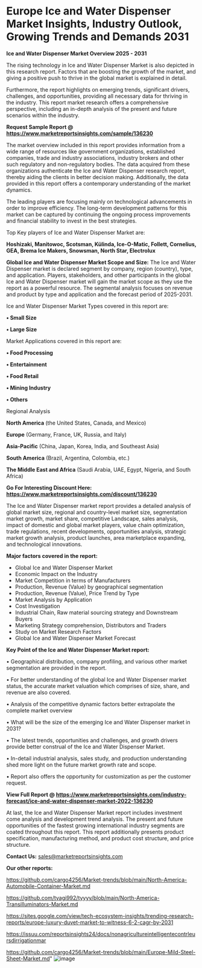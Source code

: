 # Europe Ice and Water Dispenser Market Insights, Industry Outlook, Growing Trends and Demands 2031

<Strong> Ice and Water Dispenser Market Overview 2025 - 2031</strong>

The rising technology in Ice and Water Dispenser Market is also depicted in this research report. Factors that are boosting the growth of the market, and giving a positive push to thrive in the global market is explained in detail.

Furthermore, the report highlights on emerging trends, significant drivers, challenges, and opportunities, providing all necessary data for thriving in the industry. This report market research offers a comprehensive perspective, including an in-depth analysis of the present and future scenarios within the industry.

<strong>Request Sample Report @ <a href=https://www.marketreportsinsights.com/sample/136230>https://www.marketreportsinsights.com/sample/136230</a></strong>

The market overview included in this report provides information from a wide range of resources like government organizations, established companies, trade and industry associations, industry brokers and other such regulatory and non-regulatory bodies. The data acquired from these organizations authenticate the Ice and Water Dispenser research report, thereby aiding the clients in better decision making. Additionally, the data provided in this report offers a contemporary understanding of the market dynamics.

The leading players are focusing mainly on technological advancements in order to improve efficiency. The long-term development patterns for this market can be captured by continuing the ongoing process improvements and financial stability to invest in the best strategies.

Top Key players of Ice and Water Dispenser Market are:

<strong>Hoshizaki, Manitowoc, Scotsman, Külinda, Ice-O-Matic, Follett, Cornelius, GEA, Brema Ice Makers, Snowsman, North Star, Electrolux</strong>

<strong><b>Global Ice and Water Dispenser Market Scope and Size:</b></strong>
The Ice and Water Dispenser market is declared segment by company, region (country), type, and application. Players, stakeholders, and other participants in the global Ice and Water Dispenser market will gain the market scope as they use the report as a powerful resource. The segmental analysis focuses on revenue and product by type and application and the forecast period of 2025-2031.

Ice and Water Dispenser Market Types covered in this report are:

<strong>• Small Size

• Large Size</strong>

Market Applications covered in this report are:

<strong>• Food Processing

• Entertainment

• Food Retail

• Mining Industry

• Others</strong> 

Regional Analysis

<strong>North America</strong> (the United States, Canada, and Mexico)

<strong>Europe</strong> (Germany, France, UK, Russia, and Italy)

<strong>Asia-Pacific</strong> (China, Japan, Korea, India, and Southeast Asia)

<strong>South America</strong> (Brazil, Argentina, Colombia, etc.)

<strong>The Middle East and Africa</strong> (Saudi Arabia, UAE, Egypt, Nigeria, and South Africa)

<strong>Go For Interesting Discount Here: <a href=https://www.marketreportsinsights.com/discount/136230>https://www.marketreportsinsights.com/discount/136230</a></strong>

The Ice and Water Dispenser market report provides a detailed analysis of global market size, regional and country-level market size, segmentation market growth, market share, competitive Landscape, sales analysis, impact of domestic and global market players, value chain optimization, trade regulations, recent developments, opportunities analysis, strategic market growth analysis, product launches, area marketplace expanding, and technological innovations.

<strong><b>Major factors covered in the report:</b></strong>
<ul>
  <li>Global Ice and Water Dispenser Market </li>
  <li>Economic Impact on the Industry</li>
  <li>Market Competition in terms of Manufacturers</li>
  <li>Production, Revenue (Value) by geographical segmentation</li>
  <li>Production, Revenue (Value), Price Trend by Type</li>
  <li>Market Analysis by Application</li>
  <li>Cost Investigation</li>
  <li>Industrial Chain, Raw material sourcing strategy and Downstream Buyers</li>
  <li>Marketing Strategy comprehension, Distributors and Traders</li>
  <li>Study on Market Research Factors</li>
  <li>Global Ice and Water Dispenser Market Forecast</li>
</ul>

<strong><b>Key Point of the Ice and Water Dispenser Market report:</b></strong>

• Geographical distribution, company profiling, and various other market segmentation are provided in the report.

• For better understanding of the global Ice and Water Dispenser market status, the accurate market valuation which comprises of size, share, and revenue are also covered.

• Analysis of the competitive dynamic factors better extrapolate the complete market overview

• What will be the size of the emerging Ice and Water Dispenser market in 2031?

• The latest trends, opportunities and challenges, and growth drivers provide better construal of the Ice and Water Dispenser Market.

• In-detail industrial analysis, sales study, and production understanding shed more light on the future market growth rate and scope.

• Report also offers the opportunity for customization as per the customer request.

<strong><b>View Full Report @ <a href=https://www.marketreportsinsights.com/industry-forecast/ice-and-water-dispenser-market-2022-136230>https://www.marketreportsinsights.com/industry-forecast/ice-and-water-dispenser-market-2022-136230</a></b></strong>


At last, the Ice and Water Dispenser Market report includes investment come analysis and development trend analysis. The present and future opportunities of the fastest growing international industry segments are coated throughout this report. This report additionally presents product specification, manufacturing method, and product cost structure, and price structure.

<strong>Contact Us:</strong>
sales@marketreportsinsights.com

<strong>Our other reports:</strong>

<a href=https://github.com/cargo4256/Market-trends/blob/main/North-America-Automobile-Container-Market.md>https://github.com/cargo4256/Market-trends/blob/main/North-America-Automobile-Container-Market.md</a>

<a href=https://github.com/tyagi992/tyyyy/blob/main/North-America-Transilluminators-Market.md>https://github.com/tyagi992/tyyyy/blob/main/North-America-Transilluminators-Market.md</a>

<a href=https://sites.google.com/view/tech-ecosystem-insights/trending-research-reports/europe-luxury-duvet-market-to-witness-6-2-cagr-by-2031>https://sites.google.com/view/tech-ecosystem-insights/trending-research-reports/europe-luxury-duvet-market-to-witness-6-2-cagr-by-2031</a>

<a href=https://issuu.com/reportsinsights24/docs/nonagricultureintelligentecontrleursdirrigationmar>https://issuu.com/reportsinsights24/docs/nonagricultureintelligentecontrleursdirrigationmar</a>

<a href=https://github.com/cargo4256/Market-trends/blob/main/Europe-Mild-Steel-Sheet-Market.md>https://github.com/cargo4256/Market-trends/blob/main/Europe-Mild-Steel-Sheet-Market.md</a>"
![image](https://github.com/user-attachments/assets/04c23eee-69ca-4f9d-a208-aef95f6a61d3)
